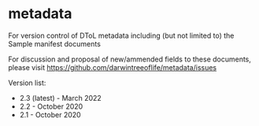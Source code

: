 # metadata
For version control of DToL metadata including (but not limited to) the Sample manifest documents

For discussion and proposal of new/ammended fields to these documents, please visit https://github.com/darwintreeoflife/metadata/issues

Version list:
- 2.3 (latest) - March 2022
- 2.2 - October 2020
- 2.1 - October 2020
